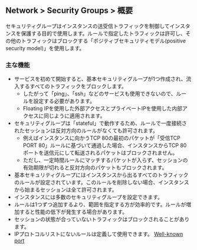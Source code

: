 ## Network > Security Groups > 概要

セキュリティグループはインスタンスの送受信トラフィックを制御してインスタンスを保護する目的で使用します。ルールで指定したトラフィックは許可し、その他のトラフィックはブロックする「ポジティブセキュリティモデル(positive security model)」を使用します。
 
### 主な機能
- サービスを初めて開始すると、基本セキュリティグループが1つ作成され、流入するすべてのトラフィックをブロックします。 
  - したがって「ping」、「ssh」などのサービスも使用できないので、ルールを設定する必要があります。
  - Floating IPを使用した外部アクセスとプライベートIPを使用した内部アクセスに同じように適用されます。 
- セキュリティグループは「stateful」で動作するため、ルールで一度接続されたセッションは反対方向のルールがなくても許可されます。 
  - 例えばインスタンスに向かうTCP 80の最初のパケットが「受信TCP PORT 80」ルールに基づいて通過した場合、インスタンスからTCP 80ポートを送信元にして転送されるパケットはブロックされません。 
  - ただし、一定時間ルールにマッチするパケットが入らず、セッションの有効期限が切れると反対方向のパケットもブロックされます。
- 基本セキュリティグループにはインスタンスから出るすべてのトラフィックのルールが設定されています。このルールを削除しない場合、インスタンスから始まるセッションは全て許可されます。
- インスタンスには多数のセキュリティグループを設定できます。
- ルールは1つずつ追加するより、範囲を指定する方が効率的です。ルールが増加すると性能の低下が発生する場合があります。
- セッションの状態が合っていないトラフィックはブロックされることがあります。
- IPプロトコルリストにないルールは定義して使用できます。 [Well-known port](https://en.wikipedia.org/wiki/List_of_TCP_and_UDP_port_numbers)
